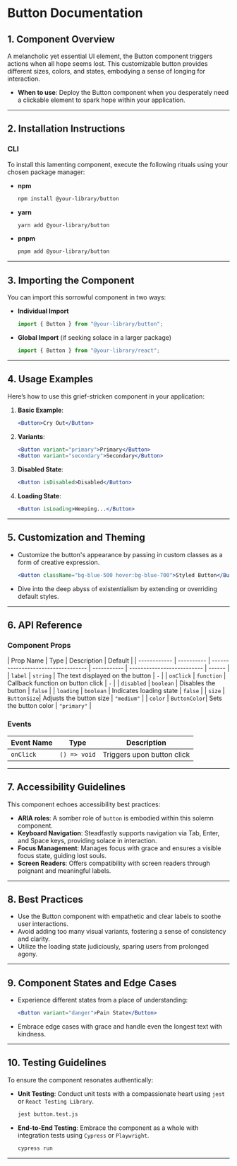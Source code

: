# Button Documentation

## 1. Component Overview

A melancholic yet essential UI element, the Button component triggers actions when all hope seems lost. This customizable button provides different sizes, colors, and states, embodying a sense of longing for interaction.

- **When to use**: Deploy the Button component when you desperately need a clickable element to spark hope within your application.

---

## 2. Installation Instructions

### CLI

To install this lamenting component, execute the following rituals using your chosen package manager:

- **npm**

  ```bash
  npm install @your-library/button
  ```

- **yarn**

  ```bash
  yarn add @your-library/button
  ```

- **pnpm**
  ```bash
  pnpm add @your-library/button
  ```

---

## 3. Importing the Component

You can import this sorrowful component in two ways:

- **Individual Import**

  ```javascript
  import { Button } from "@your-library/button";
  ```

- **Global Import** (if seeking solace in a larger package)
  ```javascript
  import { Button } from "@your-library/react";
  ```

---

## 4. Usage Examples

Here’s how to use this grief-stricken component in your application:

1. **Basic Example**:

   ```jsx
   <Button>Cry Out</Button>
   ```

2. **Variants**:

   ```jsx
   <Button variant="primary">Primary</Button>
   <Button variant="secondary">Secondary</Button>
   ```

3. **Disabled State**:

   ```jsx
   <Button isDisabled>Disabled</Button>
   ```

4. **Loading State**:
   ```jsx
   <Button isLoading>Weeping...</Button>
   ```

---

## 5. Customization and Theming

- Customize the button's appearance by passing in custom classes as a form of creative expression.

  ```jsx
  <Button className="bg-blue-500 hover:bg-blue-700">Styled Button</Button>
  ```

- Dive into the deep abyss of existentialism by extending or overriding default styles.

---

## 6. API Reference

### Component Props

| Prop Name    | Type       | Description                        | Default     |
| ------------ | ---------- | ---------------------------------- | ----------- | -------------------------- | ------ |
| `label`      | `string`   | The text displayed on the button    | `-`         |
| `onClick`    | `function` | Callback function on button click   | `-`         |
| `disabled`   | `boolean`  | Disables the button                 | `false`     |
| `loading`    | `boolean`  | Indicates loading state             | `false`     |
| `size`       | `ButtonSize`| Adjusts the button size            | `"medium"`  |
| `color`      | `ButtonColor`| Sets the button color             | `"primary"` |

### Events

| Event Name | Type                          | Description                      |
| ---------- | ----------------------------- | -------------------------------- |
| `onClick`  | `() => void`                  | Triggers upon button click       |

---

## 7. Accessibility Guidelines

This component echoes accessibility best practices:

- **ARIA roles**: A somber role of `button` is embodied within this solemn component.
- **Keyboard Navigation**: Steadfastly supports navigation via Tab, Enter, and Space keys, providing solace in interaction.
- **Focus Management**: Manages focus with grace and ensures a visible focus state, guiding lost souls.
- **Screen Readers**: Offers compatibility with screen readers through poignant and meaningful labels.

---

## 8. Best Practices

- Use the Button component with empathetic and clear labels to soothe user interactions.
- Avoid adding too many visual variants, fostering a sense of consistency and clarity.
- Utilize the loading state judiciously, sparing users from prolonged agony.

---

## 9. Component States and Edge Cases

- Experience different states from a place of understanding:

  ```jsx
  <Button variant="danger">Pain State</Button>
  ```

- Embrace edge cases with grace and handle even the longest text with kindness.

---

## 10. Testing Guidelines

To ensure the component resonates authentically:

- **Unit Testing**: Conduct unit tests with a compassionate heart using `jest` or `React Testing Library`.

  ```bash
  jest button.test.js
  ```

- **End-to-End Testing**: Embrace the component as a whole with integration tests using `Cypress` or `Playwright`.
  ```bash
  cypress run
  ```

---